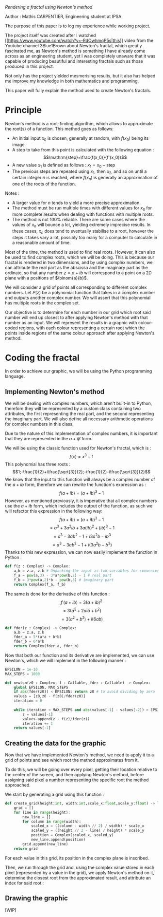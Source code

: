 *Rendering a fractal using Newton's method*

Author : Mathis CARPENTIER, Engineering student at IPSA

The purpose of this paper is to log my experience while working project.

The project itself was created after I watched [[https://www.youtube.com/watch?v=-RdOwhmqP5s|this]] video from the Youtube channel 3Blue1Brown about Newton's fractal, which greatly fascinated me, as Newton's method is something I have already come across as an engineering student, yet I was completely unaware that it was capable of producing beautiful and interesting fractals such as those produced in this project.

Not only has the project yielded mesmerising results, but it also has helped me improve my knowledge in both mathematics and programming.

This paper will fully explain the method used to create Newton's fractals.
# Principle
Newton's method is a root-finding algorithm, which allows to approximate the root(s) of a function. This method goes as follows:
- An initial input $x_0$ is chosen, generally at random, with $f(x_0)$ being its image.
- A step to take from this point is calculated with the following equation : $$\mathrm{step}=\frac{f(x_0)}{f'(x_0)}$$
- A new value $x_1$ is defined as follows : $x_1=x_0-\mathrm{step}$ 
- The previous steps are repeated using $x_1$, then $x_2$, and so on until a certain integer $n$ is reached, where $f(x_n)$ is generally an approximation of one of the roots of the function.

Notes :
- A larger value for $n$ tends to yield a more precise approximation.
- The method must be run multiple times with different values for $x_0$ for more complete results when dealing with functions with multiple roots.
- The method is not 100% reliable. There are some cases where the values of $x_n$ will bounce a lot, yielding extremely imprecise results. In these cases, $x_n$ does tend to eventually stabilise to a root, however the steps it takes vary a lot, possibly too many for a computer to calculate in a reasonable amount of time.

Most of the time, the method is used to find real roots. However, it can also be used to find complex roots, which we will be doing. This is because our fractal is rendered in two dimensions, and by using complex numbers, we can attribute the real part as the abscissa and the imaginary part as the ordinate, so that any number $z=a+ib$ will correspond to a point on a 2D plane with a positions of $\binom{a}{b}$.

We will consider a grid of points all corresponding to different complex numbers.
Let $P(z)$ be a polynomial function that takes in a complex number and outputs another complex number. We will assert that this polynomial has multiple roots in the complex set.

Our objective is to determine for each number in our grid which root said number will end up closest to after applying Newton's method with that number as an input. We will represent the results in a graphic with colour-coded regions, with each colour representing a certain root which the points inside regions of the same colour approach after applying Newton's method.
# Coding the fractal
In order to achieve our graphic, we will be using the Python programming language.
## Implementing Newton's method

We will be dealing with complex numbers, which aren't built-in to Python, therefore they will be represented by a custom class containing two attributes, the first representing the real part, and the second representing the imaginary part. We will also define all necessary arithmetic operations for complex numbers in this class.

Due to the nature of this implementation of complex numbers, it is important that they are represented in the $\alpha+i\beta$ form.

We will be using the classic function used for Newton's fractal, which is : $$f(x)=x^3-1$$
This polynomial has three roots : $$1;-\frac{1}{2}+i\frac{\sqrt{3}}{2};-\frac{1}{2}-i\frac{\sqrt{3}}{2}$$
We know that the input to this function will always be a complex number of the $a+ib$ form, therefore we can rewrite the function's expression as : $$f(a+ib)=(a+ib)^3-1$$
However, as mentioned previously, it is imperative that all complex numbers use the $a+ib$ form, which includes the output of the function, as such we will refactor this expression in the following way:
$$f(a+ib)=(a+ib)^3-1$$$$=a^3+3a^2ib+3a(ib)^2+(ib)^3-1$$$$=a^3-3ab^2-1+i3a^2b-ib^3$$$$=a^3-3ab^2-1+i(3a^2b-b^3)$$
Thanks to this new expression, we can now easily implement the function in Python :
```python
def f(z : Complex) -> Complex:
	a,b = z.a, z.b # Unpacking the input as two variables for convenience
	f_a = pow(a,3) - 3*a*pow(b,2) - 1 # real part
	f_b = 3*pow(a,2)*b - pow(b,3) # imaginary part
	return Complex(f_a, f_b)
```

The same is done for the derivative of this function : $$f'(a+ib)=3(a+ib)^2$$ $$=3(a^2+2aib+b^2)$$ $$=3(a^2+b^2)+i(6ab)$$
```python
def fder(z : Complex) -> Complex:
	a,b = z.a, z.b 
	fder_a = 5*(a*a + b*b)
	fder_b = 6*a*b
	return Complex(fder_a, fder_b)
```

Now that both our function and its derivative are implemented, we can use Newton's, which we will implement in the following manner :
```python
EPSILON = 1e-10
MAX_STEPS = 1000

def newton(z0 : Complex, f : Callable, fder : Callable) -> Complex:
	global EPSILON, MAX_STEPS
	if abs(fder(z0)) < EPSILON: return z0 # to avoid dividing by zero
	values = [z0,z0 - f(z0)/fder(z0)]
	iteration = 0
	
	while iteration < MAX_STEPS and abs(values[-1] - values[-2]) > EPSILON:
		z = values[-1]
		values.append(z - f(z)/fder(z))
		iteration += 1
	return values[-1]
```

## Creating the data for the graphic
Now that we have implemented Newton's method, we need to apply it to a grid of points and see which root the method approximates from it.

To do this, we will be going over every pixel, getting their location relative to the center of the screen, and then applying Newton's method, before assigning said pixel a number representing the specific root the method approached.

We start by generating a grid using this function :
```python
def create_grid(height:int, width:int,scale_x:float,scale_y:float) -> list:  
    grid = []  
    for line in range(height):  
        new_line = []  
        for column in range(width):  
            scaled_x = ((column - width // 2) / width) * scale_x  
            scaled_y = ((height // 2 - line) / height) * scale_y  
            position = Complex(scaled_x, scaled_y)  
            new_line.append(position)  
        grid.append(new_line)  
    return grid
```
For each value in this grid, its position in the complex plane is inscribed.

Then, we run through the grid and, using the complex value stored in each pixel (represented by a value in the grid), we apply Newton's method on it, determine the closest root from the approximated result, and attribute an index for said root :


## Drawing the graphic
[WIP]

